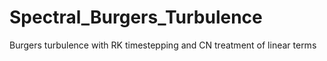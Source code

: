 # Spectral_Burgers_Turbulence
Burgers turbulence with RK timestepping and CN treatment of linear terms
